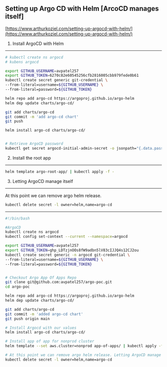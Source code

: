 Setting up Argo CD with Helm [ArcoCD manages itself]
---

[https://www.arthurkoziel.com/setting-up-argocd-with-helm/](https://www.arthurkoziel.com/setting-up-argocd-with-helm/)

1. Install ArgoCD with Helm
---

```bash
# kubectl create ns argocd
# kubens argocd

export GITHUB_USERNAME=avpatel257
export GITHUB_TOKEN=6270c82e60545256cfb2816005cbb979fede0b61
kubectl create secret generic git-credential \
--from-literal=username=${GITHUB_USERNAME} \
--from-literal=password=${GITHUB_TOKEN}

helm repo add argo-cd https://argoproj.github.io/argo-helm
helm dep update charts/argo-cd/

git add charts/argo-cd
git commit -m 'add argo-cd chart'
git push

helm install argo-cd charts/argo-cd/


# Retrieve ArgoCD password
kubectl get secret argocd-initial-admin-secret -o jsonpath="{.data.password}" | base64 -d
```


2. Install the root app
---

```bash
helm template argo-root-app/ | kubectl apply -f -
```

3. Letting ArgoCD manage itself
---

At this point we can remove argo helm release.

```bash
kubectl delete secret -l owner=helm,name=argo-cd
```



----
```bash
#!/bin/bash

#ArgoCD
kubectl create ns argocd
kubectl config set-context --current --namespace=argocd

export GITHUB_USERNAME=avpatel257
export GITHUB_TOKEN=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
kubectl create secret generic -n argocd git-credential \
--from-literal=username=${GITHUB_USERNAME} \
--from-literal=password=${GITHUB_TOKEN}


# Checkout Argo App Of Apps Repo
git clone git@github.com:avpatel257/argo-poc.git
cd argo-poc

helm repo add argo-cd https://argoproj.github.io/argo-helm
helm dep update charts/argo-cd/

git add charts/argo-cd
git commit -m 'added argo-cd chart'
git push origin main

# Install Argocd with our values
helm install argo-cd charts/argo-cd/

# Install app of app for nonprod cluster
helm template --set aws.cluster=nonprod app-of-apps/ | kubectl apply -f -

# At this point we can remove argo helm release. Letting ArgoCD manage itself. 
kubectl delete secret -l owner=helm,name=argo-cd

```
